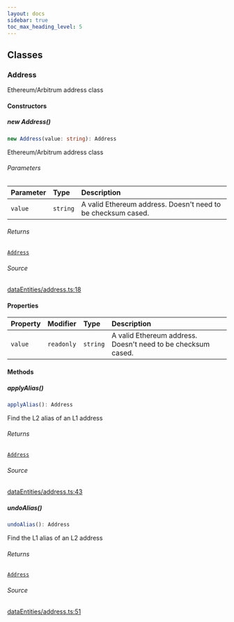 ```yaml
---
layout: docs
sidebar: true
toc_max_heading_level: 5
---
```


## Classes

### Address

Ethereum/Arbitrum address class

#### Constructors

##### new Address()

```ts
new Address(value: string): Address
```

Ethereum/Arbitrum address class

###### Parameters

| Parameter | Type     | Description                                                  |
| :-------- | :------- | :----------------------------------------------------------- |
| `value`   | `string` | A valid Ethereum address. Doesn't need to be checksum cased. |

###### Returns

[`Address`](address.md#address)

###### Source

[dataEntities/address.ts:18](https://github.com/OffchainLabs/arbitrum-sdk/blob/d89535657484f4768d4009e0aecb95a7d5cbb9f5/src/lib/dataEntities/address.ts#L18)

#### Properties

| Property | Modifier   | Type     | Description                                                  |
| :------- | :--------- | :------- | :----------------------------------------------------------- |
| `value`  | `readonly` | `string` | A valid Ethereum address. Doesn't need to be checksum cased. |

#### Methods

##### applyAlias()

```ts
applyAlias(): Address
```

Find the L2 alias of an L1 address

###### Returns

[`Address`](address.md#address)

###### Source

[dataEntities/address.ts:43](https://github.com/OffchainLabs/arbitrum-sdk/blob/d89535657484f4768d4009e0aecb95a7d5cbb9f5/src/lib/dataEntities/address.ts#L43)

##### undoAlias()

```ts
undoAlias(): Address
```

Find the L1 alias of an L2 address

###### Returns

[`Address`](address.md#address)

###### Source

[dataEntities/address.ts:51](https://github.com/OffchainLabs/arbitrum-sdk/blob/d89535657484f4768d4009e0aecb95a7d5cbb9f5/src/lib/dataEntities/address.ts#L51)

